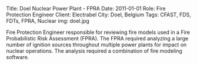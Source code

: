 Title: Doel Nuclear Power Plant - FPRA
Date: 2011-01-01
Role: Fire Protection Engineer
Client: Electrabel
City: Doel, Belgium
Tags: CFAST, FDS, FDTs, FPRA, Nuclear
img: doel.jpg

Fire Protection Engineer responsible for reviewing fire models used in a Fire Probabilistic Risk Assessment (FPRA). The FPRA required analyzing a large number of ignition sources throughout multiple power plants for impact on nuclear operations. The analysis required a combination of fire modeling software.

